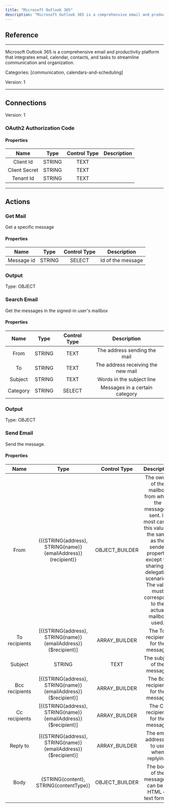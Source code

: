 ```yaml
---
title: "Microsoft Outlook 365"
description: "Microsoft Outlook 365 is a comprehensive email and productivity platform that integrates email, calendar, contacts, and tasks to streamline communication and organization."
---
```

## Reference
<hr />

Microsoft Outlook 365 is a comprehensive email and productivity platform that integrates email, calendar, contacts, and tasks to streamline communication and organization.


Categories: [communication, calendars-and-scheduling]


Version: 1

<hr />



## Connections

Version: 1


### OAuth2 Authorization Code

#### Properties

|      Name      |     Type     |     Control Type     |     Description     |
|:--------------:|:------------:|:--------------------:|:-------------------:|
| Client Id | STRING | TEXT  |  |
| Client Secret | STRING | TEXT  |  |
| Tenant Id | STRING | TEXT  |  |





<hr />





## Actions


### Get Mail
Get a specific message

#### Properties

|      Name      |     Type     |     Control Type     |     Description     |
|:--------------:|:------------:|:--------------------:|:-------------------:|
| Message id | STRING | SELECT  |  Id of the message  |


### Output



Type: OBJECT







### Search Email
Get the messages in the signed-in user's mailbox

#### Properties

|      Name      |     Type     |     Control Type     |     Description     |
|:--------------:|:------------:|:--------------------:|:-------------------:|
| From | STRING | TEXT  |  The address sending the mail  |
| To | STRING | TEXT  |  The address receiving the new mail  |
| Subject | STRING | TEXT  |  Words in the subject line  |
| Category | STRING | SELECT  |  Messages in a certain category  |


### Output



Type: OBJECT







### Send Email
Send the message.

#### Properties

|      Name      |     Type     |     Control Type     |     Description     |
|:--------------:|:------------:|:--------------------:|:-------------------:|
| From | {{{STRING\(address), STRING\(name)}\(emailAddress)}\(recipient)} | OBJECT_BUILDER  |  The owner of the mailbox from which the message is sent. In most cases, this value is the same as the sender property, except for sharing or delegation scenarios. The value must correspond to the actual mailbox used.  |
| To recipients | [{{STRING\(address), STRING\(name)}\(emailAddress)}\($recipient)] | ARRAY_BUILDER  |  The To: recipients for the message.  |
| Subject | STRING | TEXT  |  The subject of the message.  |
| Bcc recipients | [{{STRING\(address), STRING\(name)}\(emailAddress)}\($recipient)] | ARRAY_BUILDER  |  The Bcc recipients for the message.  |
| Cc recipients | [{{STRING\(address), STRING\(name)}\(emailAddress)}\($recipient)] | ARRAY_BUILDER  |  The Cc recipients for the message.  |
| Reply to | [{{STRING\(address), STRING\(name)}\(emailAddress)}\($recipient)] | ARRAY_BUILDER  |  The email addresses to use when replying.  |
| Body | {STRING\(content), STRING\(contentType)} | OBJECT_BUILDER  |  The body of the message. It can be in HTML or text format.  |




